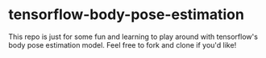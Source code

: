 # tensorflow-body-pose-estimation
This repo is just for some fun and learning to play around with tensorflow's body pose estimation model. Feel free to fork and clone if you'd like!
